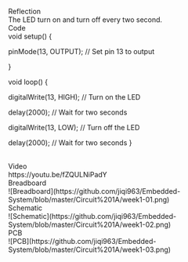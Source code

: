Reflection 
</br>
The LED turn on and turn off every two second.
</br>
Code
</br>
void setup() {
  
  pinMode(13, OUTPUT);      // Set pin 13 to output
  
}


void loop() {
  
  digitalWrite(13, HIGH);   // Turn on the LED
  
  delay(2000);              // Wait for two seconds

  digitalWrite(13, LOW);    // Turn off the LED
  
  delay(2000);              // Wait for two seconds
}

</br>
Video
</br>
https://youtu.be/fZQULNiPadY
</br>
Breadboard
</br>
![Breadboard](https://github.com/jiqi963/Embedded-System/blob/master/Circuit%201A/week1-01.png)
</br>
Schematic
</br>
![Schematic](https://github.com/jiqi963/Embedded-System/blob/master/Circuit%201A/week1-02.png)
</br>
PCB
</br>
![PCB](https://github.com/jiqi963/Embedded-System/blob/master/Circuit%201A/week1-03.png)
</br>


  
